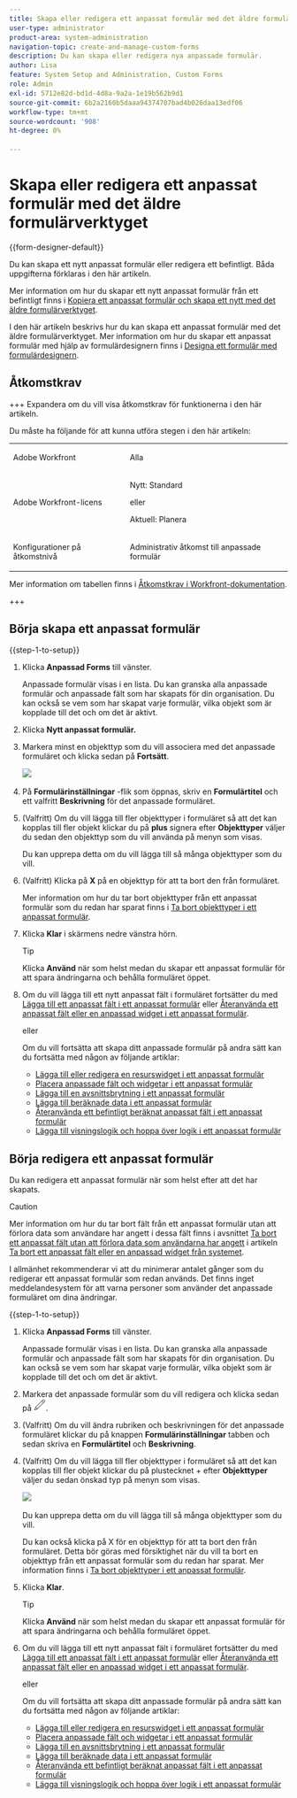 ```yaml
---
title: Skapa eller redigera ett anpassat formulär med det äldre formulärverktyget
user-type: administrator
product-area: system-administration
navigation-topic: create-and-manage-custom-forms
description: Du kan skapa eller redigera nya anpassade formulär.
author: Lisa
feature: System Setup and Administration, Custom Forms
role: Admin
exl-id: 5712e82d-bd1d-4d8a-9a2a-1e19b562b9d1
source-git-commit: 6b2a2160b5daaa94374707bad4b026daa13edf06
workflow-type: tm+mt
source-wordcount: '908'
ht-degree: 0%

---
```


# Skapa eller redigera ett anpassat formulär med det äldre formulärverktyget

<!--Audited: 01/2024-->

{{form-designer-default}}

Du kan skapa ett nytt anpassat formulär eller redigera ett befintligt. Båda uppgifterna förklaras i den här artikeln.

Mer information om hur du skapar ett nytt anpassat formulär från ett befintligt finns i [Kopiera ett anpassat formulär och skapa ett nytt med det äldre formulärverktyget](../../../administration-and-setup/customize-workfront/create-manage-custom-forms/copy-custom-form-to-create-a-new-one.md).

I den här artikeln beskrivs hur du kan skapa ett anpassat formulär med det äldre formulärverktyget. Mer information om hur du skapar ett anpassat formulär med hjälp av formulärdesignern finns i [Designa ett formulär med formulärdesignern](/help/quicksilver/administration-and-setup/customize-workfront/create-manage-custom-forms/form-designer/design-a-form/design-a-form.md).

## Åtkomstkrav

+++ Expandera om du vill visa åtkomstkrav för funktionerna i den här artikeln.

Du måste ha följande för att kunna utföra stegen i den här artikeln:

<table style="table-layout:auto"> 
 <col> 
 <col> 
 <tbody> 
  <tr data-mc-conditions=""> 
   <td role="rowheader"> <p>Adobe Workfront</p> </td> 
   <td>Alla</td> 
  </tr> 
  <tr> 
   <td role="rowheader">Adobe Workfront-licens</td> 
   <td><p>Nytt: Standard</p>
   <p>eller</p>
   <p>Aktuell: Planera</p></td> 
  </tr> 
  <tr data-mc-conditions=""> 
   <td role="rowheader">Konfigurationer på åtkomstnivå</td> 
   <td> <p>Administrativ åtkomst till anpassade formulär</p> </td> 
  </tr>  
 </tbody> 
</table>

Mer information om tabellen finns i [Åtkomstkrav i Workfront-dokumentation](/help/quicksilver/administration-and-setup/add-users/access-levels-and-object-permissions/access-level-requirements-in-documentation.md).

+++

## Börja skapa ett anpassat formulär

{{step-1-to-setup}}

1. Klicka **Anpassad Forms** till vänster.

   Anpassade formulär visas i en lista. Du kan granska alla anpassade formulär och anpassade fält som har skapats för din organisation. Du kan också se vem som har skapat varje formulär, vilka objekt som är kopplade till det och om det är aktivt.

1. Klicka **Nytt anpassat formulär.**
1. Markera minst en objekttyp som du vill associera med det anpassade formuläret och klicka sedan på **Fortsätt**.

   ![](assets/choose-object-type.jpg)

1. På **Formulärinställningar** -flik som öppnas, skriv en **Formulärtitel** och ett valfritt **Beskrivning** för det anpassade formuläret.

1. (Valfritt) Om du vill lägga till fler objekttyper i formuläret så att det kan kopplas till fler objekt klickar du på **plus** signera efter **Objekttyper** väljer du sedan den objekttyp som du vill använda på menyn som visas.

   Du kan upprepa detta om du vill lägga till så många objekttyper som du vill.

1. (Valfritt) Klicka på **X** på en objekttyp för att ta bort den från formuläret.

   Mer information om hur du tar bort objekttyper från ett anpassat formulär som du redan har sparat finns i [Ta bort objekttyper i ett anpassat formulär](../../../administration-and-setup/customize-workfront/create-manage-custom-forms/delete-object-type-on-a-custom-form.md).

1. Klicka **Klar** i skärmens nedre vänstra hörn.

   >[!TIP]
   >
   >Klicka **Använd** när som helst medan du skapar ett anpassat formulär för att spara ändringarna och behålla formuläret öppet.

1. Om du vill lägga till ett nytt anpassat fält i formuläret fortsätter du med [Lägga till ett anpassat fält i ett anpassat formulär](../../../administration-and-setup/customize-workfront/create-manage-custom-forms/add-a-custom-field-to-a-custom-form.md) eller [Återanvända ett anpassat fält eller en anpassad widget i ett anpassat formulär](../../../administration-and-setup/customize-workfront/create-manage-custom-forms/reuse-an-existing-field.md).

   eller

   Om du vill fortsätta att skapa ditt anpassade formulär på andra sätt kan du fortsätta med någon av följande artiklar:

   * [Lägga till eller redigera en resurswidget i ett anpassat formulär](../../../administration-and-setup/customize-workfront/create-manage-custom-forms/add-widget-or-edit-its-properties-in-a-custom-form.md)
   * [Placera anpassade fält och widgetar i ett anpassat formulär](../../../administration-and-setup/customize-workfront/create-manage-custom-forms/position-fields-in-a-custom-form.md)
   * [Lägga till en avsnittsbrytning i ett anpassat formulär](../../../administration-and-setup/customize-workfront/create-manage-custom-forms/add-a-section-break-to-a-custom-form.md)
   * [Lägga till beräknade data i ett anpassat formulär](../../../administration-and-setup/customize-workfront/create-manage-custom-forms/add-calculated-data-to-custom-form.md)
   * [Återanvända ett befintligt beräknat anpassat fält i ett anpassat formulär](../../../administration-and-setup/customize-workfront/create-manage-custom-forms/use-existing-calc-field-new-custom-form.md)
   * [Lägga till visningslogik och hoppa över logik i ett anpassat formulär](../../../administration-and-setup/customize-workfront/create-manage-custom-forms/display-or-skip-logic-custom-form.md)

## Börja redigera ett anpassat formulär

Du kan redigera ett anpassat formulär när som helst efter att det har skapats.

>[!CAUTION]
>
>Mer information om hur du tar bort fält från ett anpassat formulär utan att förlora data som användare har angett i dessa fält finns i avsnittet [Ta bort ett anpassat fält utan att förlora data som användarna har angett](../../../administration-and-setup/customize-workfront/create-manage-custom-forms/delete-a-custom-field.md#remove) i artikeln [Ta bort ett anpassat fält eller en anpassad widget från systemet](../../../administration-and-setup/customize-workfront/create-manage-custom-forms/delete-a-custom-field.md).
>
>I allmänhet rekommenderar vi att du minimerar antalet gånger som du redigerar ett anpassat formulär som redan används. Det finns inget meddelandesystem för att varna personer som använder det anpassade formuläret om dina ändringar.

{{step-1-to-setup}}

1. Klicka **Anpassad Forms** till vänster.

   Anpassade formulär visas i en lista. Du kan granska alla anpassade formulär och anpassade fält som har skapats för din organisation. Du kan också se vem som har skapat varje formulär, vilka objekt som är kopplade till det och om det är aktivt.

1. Markera det anpassade formulär som du vill redigera och klicka sedan på ![Ikonen Redigera](assets/edit-icon.png).
1. (Valfritt) Om du vill ändra rubriken och beskrivningen för det anpassade formuläret klickar du på knappen **Formulärinställningar** tabben och sedan skriva en **Formulärtitel** och **Beskrivning**.

1. (Valfritt) Om du vill lägga till fler objekttyper i formuläret så att det kan kopplas till fler objekt klickar du på plustecknet + efter **Objekttyper** väljer du sedan önskad typ på menyn som visas.

   ![](assets/add-object-type-existing-form.png)

   Du kan upprepa detta om du vill lägga till så många objekttyper som du vill.

   Du kan också klicka på X för en objekttyp för att ta bort den från formuläret. Detta bör göras med försiktighet när du vill ta bort en objekttyp från ett anpassat formulär som du redan har sparat. Mer information finns i [Ta bort objekttyper i ett anpassat formulär](../../../administration-and-setup/customize-workfront/create-manage-custom-forms/delete-object-type-on-a-custom-form.md).

1. Klicka **Klar**.

   >[!TIP]
   >
   >Klicka **Använd** när som helst medan du skapar ett anpassat formulär för att spara ändringarna och behålla formuläret öppet.

1. Om du vill lägga till ett nytt anpassat fält i formuläret fortsätter du med [Lägga till ett anpassat fält i ett anpassat formulär](../../../administration-and-setup/customize-workfront/create-manage-custom-forms/add-a-custom-field-to-a-custom-form.md) eller [Återanvända ett anpassat fält eller en anpassad widget i ett anpassat formulär](../../../administration-and-setup/customize-workfront/create-manage-custom-forms/reuse-an-existing-field.md).

   eller

   Om du vill fortsätta att skapa ditt anpassade formulär på andra sätt kan du fortsätta med någon av följande artiklar:

   * [Lägga till eller redigera en resurswidget i ett anpassat formulär](../../../administration-and-setup/customize-workfront/create-manage-custom-forms/add-widget-or-edit-its-properties-in-a-custom-form.md)
   * [Placera anpassade fält och widgetar i ett anpassat formulär](../../../administration-and-setup/customize-workfront/create-manage-custom-forms/position-fields-in-a-custom-form.md)
   * [Lägga till en avsnittsbrytning i ett anpassat formulär](../../../administration-and-setup/customize-workfront/create-manage-custom-forms/add-a-section-break-to-a-custom-form.md)
   * [Lägga till beräknade data i ett anpassat formulär](../../../administration-and-setup/customize-workfront/create-manage-custom-forms/add-calculated-data-to-custom-form.md)
   * [Återanvända ett befintligt beräknat anpassat fält i ett anpassat formulär](../../../administration-and-setup/customize-workfront/create-manage-custom-forms/use-existing-calc-field-new-custom-form.md)
   * [Lägga till visningslogik och hoppa över logik i ett anpassat formulär](../../../administration-and-setup/customize-workfront/create-manage-custom-forms/display-or-skip-logic-custom-form.md)
